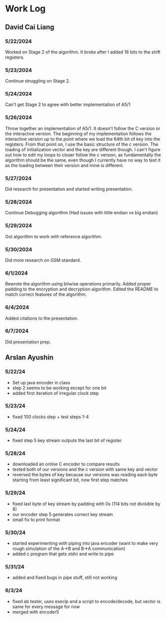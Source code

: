 # Work Log

## David Cai Liang

### 5/22/2024

Worked on Stage 2 of the algorithm. It broke after I added 16 bits to the shift registers.

### 5/23/2024

Continue struggling on Stage 2.

### 5/24/2024

Can't get Stage 2 to agree with better implementation of A5/1

### 5/26/2024

Throw together an implementation of A5/1. It doesn't follow the C version or the interactive version. The beginning of my implementation follows the interactive version up to the point where we load the 64th bit of key into the registers. From that point on, I use the basic structure of the c version. The loading of initialization vector and the key are different though. I can't figure out how to edit my loops to closer follow the c version, as fundamentally the algorithm should be the same, even though I currently have no way to test it as the loading between their version and mine is different.

### 5/27/2024

Did research for presentation and started writing presentation.

### 5/28/2024

Continue Debugging algorithm (Had issues with little endian vs big endian)

### 5/29/2024

Got algorithm to work with reference algorithm.

### 5/30/2024

Did more research on GSM standard.

### 6/1/2024

Rewrote the algorithm using bitwise operations primarily. Added proper padding to the encryption and decryption algorithm. Edited the README to match correct features of the algorithm.

### 6/4/2024

Added citations to the presentation.

### 6/7/2024

Did presentation prep.

## Arslan Ayushin

### 5/22/24

- Set up java encoder in class
- step 2 seems to be working except for one bit
- added first iteration of irregular clock step

### 5/23/24

- fixed 100 clocks step + test steps 1-4

### 5/24/24

- fixed step 5 key stream outputs the last bit of register

### 5/28/24

- downloaded an online C encoder to compare results
- tested both of our versions and the c version with same key and vector
- reversed the bytes of key because our versions was reading each byte starting from least significant bit, now first step matches

### 5/29/24

- fixed last byte of key stream by padding with 0s (114 bits not divisible by 8)
- our encoder step 5 generates correct key stream
- small fix to print format

### 5/30/24

- started experimenting with piping into java encoder (want to make very rough simulation of the A->B and B->A communication)
- added c program that gets stdin and write to pipe

### 5/31/24

- added and fixed bugs in pipe stuff, still not working

### 6/3/24

- fixed ab tester, uses execlp and a script to encode/decode, but vector is same for every message for now
- merged with encoder5
